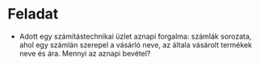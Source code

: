 # Feladat
- Adott egy számítástechnikai üzlet aznapi forgalma: számlák sorozata, ahol egy számlán szerepel a vásárló neve, az általa vásárolt termékek neve és ára. Mennyi az aznapi bevétel?
